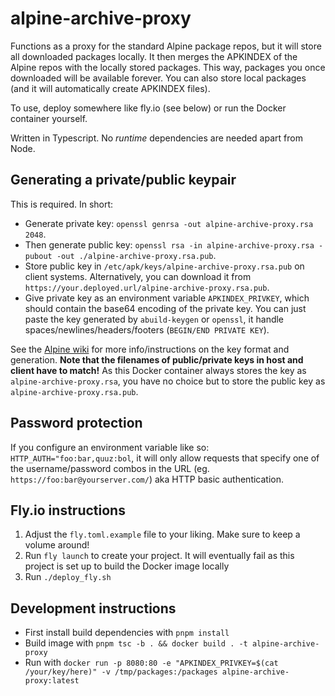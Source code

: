 # alpine-archive-proxy

Functions as a proxy for the standard Alpine package repos, but it will store all downloaded packages locally. It then merges the APKINDEX of the Alpine repos with the locally stored packages. This way, packages you once downloaded will be available forever. You can also store local packages (and it will automatically create APKINDEX files).

To use, deploy somewhere like fly.io (see below) or run the Docker container yourself.

Written in Typescript. No *runtime* dependencies are needed apart from Node.


## Generating a private/public keypair

This is required. In short:

  - Generate private key: `openssl genrsa -out alpine-archive-proxy.rsa 2048`.
  - Then generate public key: `openssl rsa -in alpine-archive-proxy.rsa -pubout -out ./alpine-archive-proxy.rsa.pub`.
  - Store public key in `/etc/apk/keys/alpine-archive-proxy.rsa.pub` on client systems. Alternatively, you can download it from `https://your.deployed.url/alpine-archive-proxy.rsa.pub`.
  - Give private key as an environment variable `APKINDEX_PRIVKEY`, which should contain the base64 encoding of the private key. You can just paste the key generated by `abuild-keygen` or `openssl`, it handle spaces/newlines/headers/footers (`BEGIN/END PRIVATE KEY`).

See the [Alpine wiki](https://wiki.alpinelinux.org/wiki/Abuild_and_Helpers#abuild-keygen) for more info/instructions on the key format and generation. **Note that the filenames of public/private keys in host and client have to match!** As this Docker container always stores the key as `alpine-archive-proxy.rsa`, you have no choice but to store the public key as `alpine-archive-proxy.rsa.pub`.


## Password protection

If you configure an environment variable like so: `HTTP_AUTH="foo:bar,quuz:bol`, it will only allow requests that specify one of the username/password combos in the URL (eg. `https://foo:bar@yourserver.com/`) aka HTTP basic authentication.


## Fly.io instructions

1. Adjust the `fly.toml.example` file to your liking. Make sure to keep a volume around!
2. Run `fly launch` to create your project. It will eventually fail as this project is set up to build the Docker image locally
3. Run `./deploy_fly.sh`


## Development instructions

- First install build dependencies with `pnpm install`
- Build image with `pnpm tsc -b . && docker build . -t alpine-archive-proxy`
- Run with `docker run -p 8080:80 -e "APKINDEX_PRIVKEY=$(cat /your/key/here)" -v /tmp/packages:/packages alpine-archive-proxy:latest`
